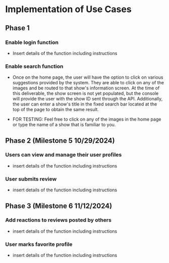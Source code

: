 # Implementation of Use Cases

## Phase 1
### Enable login function
- Insert details of the function including instructions
### Enable search function
- Once on the home page, the user will have the option to click on various suggestions provided by the system.
They are able to click on any of the images and be routed to that show's information screen.
At the time of this deliverable, the show screen is not yet populated, but the console will provide the user with the show ID sent through the API.
Additionally, the user can enter a show's title in the fixed search bar located at the top of the page to obtain the same result.

- FOR TESTING: Feel free to click on any of the images in the home page or type the name of a show that is familiar to you.


## Phase 2 (Milestone 5 10/29/2024)
### Users can view and manage their user profiles
- insert details of the function including instructions
### User submits review
- insert details of the function including instructions

## Phase 3 (Milestone 6 11/12/2024)
### Add reactions to reviews posted by others
- insert details of the function including instructions
### User marks favorite profile
- insert details of the function including instructions